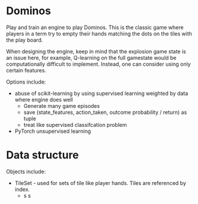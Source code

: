 # Dominos

Play and train an engine to play Dominos. This is the classic game where players in a term try to empty their hands matching the dots on the tiles with the play board. 

When designing the engine, keep in mind that the explosion game state is an issue here, for example, Q-learning on the full gamestate would be computationally difficult to implement. Instead, one can consider using only certain features. 

Options include:
* abuse of scikit-learning by using supervised learning weighted by data where engine does well 
    * Generate many game episodes 
    * save (state_features, action_taken, outcome probability / return) as tuple
    * treat like supervised classifcation problem 
* PyTorch unsupervised learning 



# Data structure
Objects include: 
* TileSet - used for sets of tile like player hands. Tiles are referenced by index. 
    * s 
s



